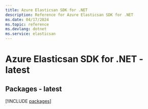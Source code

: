 ```yaml
---
title: Azure Elasticsan SDK for .NET
description: Reference for Azure Elasticsan SDK for .NET
ms.date: 04/17/2024
ms.topic: reference
ms.devlang: dotnet
ms.service: elasticsan
---
```

# Azure Elasticsan SDK for .NET - latest
## Packages - latest
[!INCLUDE [packages](elasticsan-index.md)]